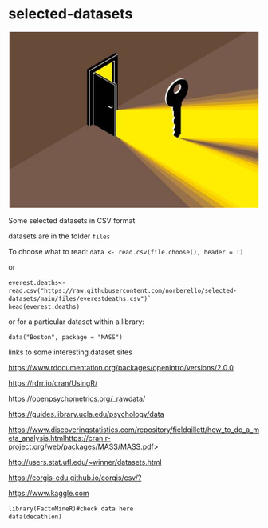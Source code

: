 # selected-datasets
<p align="center">

<a href="https://github.com/norberello/selected-datasets/tree/main/files">
         <img alt="Qries" src="opendoor.jpg"
         width=500">
      </a>
</p>

Some selected datasets in CSV format

datasets are in the folder `files`

To choose what to read:
`data <- read.csv(file.choose(), header = T)`

or

```
everest.deaths<-read.csv("https://raw.githubusercontent.com/norberello/selected-datasets/main/files/everestdeaths.csv")`
head(everest.deaths)
```

or for a particular dataset within a library:

```
data("Boston", package = "MASS")
```
                                                                                                                      
links to some interesting dataset sites

<https://www.rdocumentation.org/packages/openintro/versions/2.0.0>
 
<https://rdrr.io/cran/UsingR/>

<https://openpsychometrics.org/_rawdata/>

<https://guides.library.ucla.edu/psychology/data>

<https://www.discoveringstatistics.com/repository/fieldgillett/how_to_do_a_meta_analysis.html>https://cran.r-project.org/web/packages/MASS/MASS.pdf>
                               
<http://users.stat.ufl.edu/~winner/datasets.html>
                               
<https://corgis-edu.github.io/corgis/csv/?>
                               
<https://www.kaggle.com>
   
```                              
library(FactoMineR)#check data here
data(decathlon)
```
                                                                                                                      
                                                                                                                      
